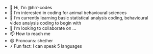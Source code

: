 - 👋 Hi, I’m @hrr-codes
- 👀 I’m interested in coding for animal behavioural sciences
- 🌱 I’m currently learning basic statistical analysis coding, behavioural video analysis coding to begin with
- 💞️ I’m looking to collaborate on ...
- 📫 How to reach me 
- 😄 Pronouns: she/her
- ⚡ Fun fact: I can speak 5 languages

<!---
hrr-codes/hrr-codes is a ✨ special ✨ repository because its `README.md` (this file) appears on your GitHub profile.
You can click the Preview link to take a look at your changes.
--->
